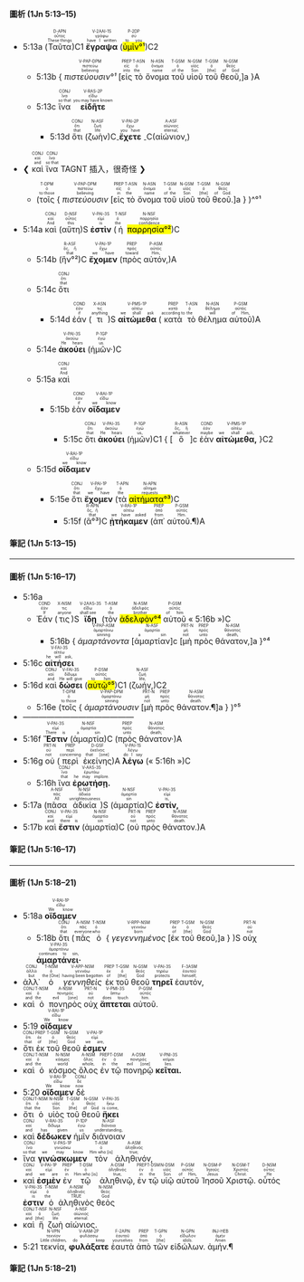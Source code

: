 #### 圖析 (1Jn 5:13–15)

- <rt>5:13a</rt> (<RUBY><ruby><ruby>Ταῦτα<rt>These things</rt></ruby><rt>οὗτος</rt></ruby><rt>D-APN</rt></RUBY>)C1 <RUBY><ruby><ruby>**ἔγραψα**<rt>have I written</rt></ruby><rt>γράφω</rt></ruby><rt>V-2AAI-1S</rt></RUBY> (<RUBY><ruby><ruby><mark>ὑμῖν°¹</mark><rt>to you</rt></ruby><rt>σύ</rt></ruby><rt>P-2DP</rt></RUBY>)C2 
	- <rt>5:13b</rt> { <RUBY><ruby><ruby>*πιστεύουσιν°¹*<rt>believing</rt></ruby><rt>πιστεύω</rt></ruby><rt>V-PAP-DPM</rt></RUBY> <rt>[</rt><RUBY><ruby><ruby>εἰς<rt>into</rt></ruby><rt>εἰς</rt></ruby><rt>PREP</rt></RUBY> <RUBY><ruby><ruby>τὸ<rt>the</rt></ruby><rt>ὁ</rt></ruby><rt>T-ASN</rt></RUBY> <RUBY><ruby><ruby>ὄνομα<rt>name</rt></ruby><rt>ὄνομα</rt></ruby><rt>N-ASN</rt></RUBY> <RUBY><ruby><ruby>τοῦ<rt>of the</rt></ruby><rt>ὁ</rt></ruby><rt>T-GSM</rt></RUBY> <RUBY><ruby><ruby>υἱοῦ<rt>Son</rt></ruby><rt>υἱός</rt></ruby><rt>N-GSM</rt></RUBY> <RUBY><ruby><ruby>τοῦ<rt>[the]</rt></ruby><rt>ὁ</rt></ruby><rt>T-GSM</rt></RUBY> <RUBY><ruby><ruby>θεοῦ,<rt>of God</rt></ruby><rt>θεός</rt></ruby><rt>N-GSM</rt></RUBY><rt>]a</rt> }A

	- <rt>5:13c</rt> <RUBY><ruby><ruby>ἵνα<rt>so that</rt></ruby><rt>ἵνα</rt></ruby><rt>CONJ</rt></RUBY> <RUBY><ruby><ruby>**εἰδῆτε**<rt>you may have known</rt></ruby><rt>εἴδω</rt></ruby><rt>V-RAS-2P</rt></RUBY> 

		- <rt>5:13d</rt> <RUBY><ruby><ruby>ὅτι<rt>that</rt></ruby><rt>ὅτι</rt></ruby><rt>CONJ</rt></RUBY> (<RUBY><ruby><ruby>ζωὴν<rt>life</rt></ruby><rt>ζωή</rt></ruby><rt>N-ASF</rt></RUBY>)C<sub>-</sub><RUBY><ruby><ruby>**ἔχετε**<rt>you have</rt></ruby><rt>ἔχω</rt></ruby><rt>V-PAI-2P</rt></RUBY> <sub>-</sub>C(<RUBY><ruby><ruby>αἰώνιον,<rt>eternal,</rt></ruby><rt>αἰώνιος</rt></ruby><rt>A-ASF</rt></RUBY>)

- ❮ <RUBY><ruby><ruby>καὶ<rt>and</rt></ruby><rt>καί</rt></ruby><rt>CONJ</rt></RUBY> <RUBY><ruby><ruby>ἵνα<rt>so that</rt></ruby><rt>ἵνα</rt></ruby><rt>CONJ</rt></RUBY> TAGNT 插入，很奇怪 ❯
	- (<RUBY><ruby><ruby>τοῖς<rt>to those</rt></ruby><rt>ὁ</rt></ruby><rt>T-DPM</rt></RUBY> { <RUBY><ruby><ruby>*πιστεύουσιν*<rt>believing</rt></ruby><rt>πιστεύω</rt></ruby><rt>V-PAP-DPM</rt></RUBY> <rt>[</rt><RUBY><ruby><ruby>εἰς<rt>in</rt></ruby><rt>εἰς</rt></ruby><rt>PREP</rt></RUBY> <RUBY><ruby><ruby>τὸ<rt>the</rt></ruby><rt>ὁ</rt></ruby><rt>T-ASN</rt></RUBY> <RUBY><ruby><ruby>ὄνομα<rt>name</rt></ruby><rt>ὄνομα</rt></ruby><rt>N-ASN</rt></RUBY> <RUBY><ruby><ruby>τοῦ<rt>of the</rt></ruby><rt>ὁ</rt></ruby><rt>T-GSM</rt></RUBY> <RUBY><ruby><ruby>υἱοῦ<rt>Son</rt></ruby><rt>υἱός</rt></ruby><rt>N-GSM</rt></RUBY> <RUBY><ruby><ruby>τοῦ<rt>[the]</rt></ruby><rt>ὁ</rt></ruby><rt>T-GSM</rt></RUBY> <RUBY><ruby><ruby>θεοῦ.<rt>of God.</rt></ruby><rt>θεός</rt></ruby><rt>N-GSM</rt></RUBY><rt>]a</rt> } )^°¹

- <rt>5:14a</rt> <RUBY><ruby><ruby>καὶ<rt>And</rt></ruby><rt>καί</rt></ruby><rt>CONJ</rt></RUBY> (<RUBY><ruby><ruby>αὕτη<rt>this</rt></ruby><rt>οὗτος</rt></ruby><rt>D-NSF</rt></RUBY>)S <RUBY><ruby><ruby>**ἐστὶν**<rt>is</rt></ruby><rt>εἰμί</rt></ruby><rt>V-PAI-3S</rt></RUBY> (<RUBY><ruby><ruby>ἡ<rt>the</rt></ruby><rt>ὁ</rt></ruby><rt>T-NSF</rt></RUBY> <RUBY><ruby><ruby><mark>παρρησία°²</mark><rt>confidence</rt></ruby><rt>παρρησία</rt></ruby><rt>N-NSF</rt></RUBY>)C 
	- <rt>5:14b</rt> (<RUBY><ruby><ruby>ἣν°²<rt>that</rt></ruby><rt>ὅς, ἥ</rt></ruby><rt>R-ASF</rt></RUBY>)C <RUBY><ruby><ruby>**ἔχομεν**<rt>we have</rt></ruby><rt>ἔχω</rt></ruby><rt>V-PAI-1P</rt></RUBY> (<RUBY><ruby><ruby>πρὸς<rt>toward</rt></ruby><rt>πρός</rt></ruby><rt>PREP</rt></RUBY> <RUBY><ruby><ruby>αὐτόν,<rt>Him,</rt></ruby><rt>αὐτός</rt></ruby><rt>P-ASM</rt></RUBY>)A

	- <rt>5:14c</rt> <RUBY><ruby><ruby>ὅτι<rt>that</rt></ruby><rt>ὅτι</rt></ruby><rt>CONJ</rt></RUBY> 
		- <rt>5:14d</rt> <RUBY><ruby><ruby>ἐάν<rt>if</rt></ruby><rt>ἐάν</rt></ruby><rt>COND</rt></RUBY> (<RUBY><ruby><ruby>τι<rt>anything</rt></ruby><rt>τις</rt></ruby><rt>X-ASN</rt></RUBY>)S <RUBY><ruby><ruby>**αἰτώμεθα**<rt>we shall ask</rt></ruby><rt>αἰτέω</rt></ruby><rt>V-PMS-1P</rt></RUBY> (<RUBY><ruby><ruby>κατὰ<rt>according to</rt></ruby><rt>κατά</rt></ruby><rt>PREP</rt></RUBY> <RUBY><ruby><ruby>τὸ<rt>the</rt></ruby><rt>ὁ</rt></ruby><rt>T-ASN</rt></RUBY> <RUBY><ruby><ruby>θέλημα<rt>will</rt></ruby><rt>θέλημα</rt></ruby><rt>N-ASN</rt></RUBY> <RUBY><ruby><ruby>αὐτοῦ<rt>of Him,</rt></ruby><rt>αὐτός</rt></ruby><rt>P-GSM</rt></RUBY>)A 
	- <rt>5:14e</rt> <RUBY><ruby><ruby>**ἀκούει**<rt>He hears</rt></ruby><rt>ἀκούω</rt></ruby><rt>V-PAI-3S</rt></RUBY> (<RUBY><ruby><ruby>ἡμῶν·<rt>us.</rt></ruby><rt>ἐγώ</rt></ruby><rt>P-1GP</rt></RUBY>)C

	- <rt>5:15a</rt> <RUBY><ruby><ruby>καὶ<rt>And</rt></ruby><rt>καί</rt></ruby><rt>CONJ</rt></RUBY> 

		- <rt>5:15b</rt> <RUBY><ruby><ruby>ἐὰν<rt>if</rt></ruby><rt>ἐάν</rt></ruby><rt>COND</rt></RUBY> <RUBY><ruby><ruby>**οἴδαμεν**<rt>we know</rt></ruby><rt>εἴδω</rt></ruby><rt>V-RAI-1P</rt></RUBY> 

			- <rt>5:15c</rt> <RUBY><ruby><ruby>ὅτι<rt>that</rt></ruby><rt>ὅτι</rt></ruby><rt>CONJ</rt></RUBY> <RUBY><ruby><ruby>**ἀκούει**<rt>He hears</rt></ruby><rt>ἀκούω</rt></ruby><rt>V-PAI-3S</rt></RUBY> (<RUBY><ruby><ruby>ἡμῶν<rt>us,</rt></ruby><rt>ἐγώ</rt></ruby><rt>P-1GP</rt></RUBY>)C1 { <rt>[</rt><RUBY><ruby><ruby>ὃ<rt>whatever</rt></ruby><rt>ὅς, ἥ</rt></ruby><rt>R-ASN</rt></RUBY><rt>]c</rt> <RUBY><ruby><ruby>ἐὰν<rt>maybe</rt></ruby><rt>ἐάν</rt></ruby><rt>COND</rt></RUBY> <RUBY><ruby><ruby>**αἰτώμεθα,**<rt>we shall ask,</rt></ruby><rt>αἰτέω</rt></ruby><rt>V-PMS-1P</rt></RUBY> }C2
	- <rt>5:15d</rt> <RUBY><ruby><ruby>**οἴδαμεν**<rt>we know</rt></ruby><rt>εἴδω</rt></ruby><rt>V-RAI-1P</rt></RUBY> 

		- <rt>5:15e</rt> <RUBY><ruby><ruby>ὅτι<rt>that</rt></ruby><rt>ὅτι</rt></ruby><rt>CONJ</rt></RUBY> <RUBY><ruby><ruby>**ἔχομεν**<rt>we have</rt></ruby><rt>ἔχω</rt></ruby><rt>V-PAI-1P</rt></RUBY> (<RUBY><ruby><ruby>τὰ<rt>the</rt></ruby><rt>ὁ</rt></ruby><rt>T-APN</rt></RUBY> <RUBY><ruby><ruby><mark>αἰτήματα°³</mark><rt>requests</rt></ruby><rt>αἴτημα</rt></ruby><rt>N-APN</rt></RUBY>)C 
			- <rt>5:15f</rt> (<RUBY><ruby><ruby>ἃ°³<rt>that</rt></ruby><rt>ὅς, ἥ</rt></ruby><rt>R-APN</rt></RUBY>)C <RUBY><ruby><ruby>**ᾐτήκαμεν**<rt>we have asked</rt></ruby><rt>αἰτέω</rt></ruby><rt>V-RAI-1P</rt></RUBY> (<RUBY><ruby><ruby>ἀπ᾽<rt>from</rt></ruby><rt>ἀπό</rt></ruby><rt>PREP</rt></RUBY> <RUBY><ruby><ruby>αὐτοῦ.¶<rt>Him.</rt></ruby><rt>αὐτός</rt></ruby><rt>P-GSM</rt></RUBY>)A


#### 筆記 (1Jn 5:13–15)


---


#### 圖析 (1Jn 5:16–17)

- <rt>5:16a</rt> 
	- <RUBY><ruby><ruby>Ἐάν<rt>If</rt></ruby><rt>ἐάν</rt></ruby><rt>COND</rt></RUBY> (<RUBY><ruby><ruby>τις<rt>anyone</rt></ruby><rt>τις</rt></ruby><rt>X-NSM</rt></RUBY>)S <RUBY><ruby><ruby>**ἴδῃ**<rt>shall see</rt></ruby><rt>εἴδω</rt></ruby><rt>V-2AAS-3S</rt></RUBY> (<RUBY><ruby><ruby>τὸν<rt>the</rt></ruby><rt>ὁ</rt></ruby><rt>T-ASM</rt></RUBY> <RUBY><ruby><ruby><mark>ἀδελφὸν°⁴</mark><rt>brother</rt></ruby><rt>ἀδελφός</rt></ruby><rt>N-ASM</rt></RUBY> <RUBY><ruby><ruby>αὐτοῦ<rt>of him</rt></ruby><rt>αὐτός</rt></ruby><rt>P-GSM</rt></RUBY> « <rt>5:16b</rt> »)C
		- <rt>5:16b</rt> { <RUBY><ruby><ruby>*ἁμαρτάνοντα*<rt>sinning</rt></ruby><rt>ἁμαρτάνω</rt></ruby><rt>V-PAP-ASM</rt></RUBY> <rt>[</rt><RUBY><ruby><ruby>ἁμαρτίαν<rt>a sin</rt></ruby><rt>ἁμαρτία</rt></ruby><rt>N-ASF</rt></RUBY><rt>]c</rt> <rt>[</rt><RUBY><ruby><ruby>μὴ<rt>not</rt></ruby><rt>μή</rt></ruby><rt>PRT-N</rt></RUBY> <RUBY><ruby><ruby>πρὸς<rt>unto</rt></ruby><rt>πρός</rt></ruby><rt>PREP</rt></RUBY> <RUBY><ruby><ruby>θάνατον,<rt>death,</rt></ruby><rt>θάνατος</rt></ruby><rt>N-ASM</rt></RUBY><rt>]a</rt> }°⁴
- <rt>5:16c</rt> <RUBY><ruby><ruby>**αἰτήσει**<rt>he will ask,</rt></ruby><rt>αἰτέω</rt></ruby><rt>V-FAI-3S</rt></RUBY> 
- <rt>5:16d</rt> <RUBY><ruby><ruby>καὶ<rt>and</rt></ruby><rt>καί</rt></ruby><rt>CONJ</rt></RUBY> <RUBY><ruby><ruby>**δώσει**<rt>He will give</rt></ruby><rt>δίδωμι</rt></ruby><rt>V-FAI-3S</rt></RUBY> (<RUBY><ruby><ruby><mark>αὐτῷ°⁵</mark><rt>to him</rt></ruby><rt>αὐτός</rt></ruby><rt>P-DSM</rt></RUBY>)C1 (<RUBY><ruby><ruby>ζωήν,<rt>life,</rt></ruby><rt>ζωή</rt></ruby><rt>N-ASF</rt></RUBY>)C2 
	- <rt>5:16e</rt> (<RUBY><ruby><ruby>τοῖς<rt>to those</rt></ruby><rt>ὁ</rt></ruby><rt>T-DPM</rt></RUBY> { <RUBY><ruby><ruby>*ἁμαρτάνουσιν*<rt>sinning</rt></ruby><rt>ἁμαρτάνω</rt></ruby><rt>V-PAP-DPM</rt></RUBY> <rt>[</rt><RUBY><ruby><ruby>μὴ<rt>not</rt></ruby><rt>μή</rt></ruby><rt>PRT-N</rt></RUBY> <RUBY><ruby><ruby>πρὸς<rt>unto</rt></ruby><rt>πρός</rt></ruby><rt>PREP</rt></RUBY> <RUBY><ruby><ruby>θάνατον.¶<rt>death.</rt></ruby><rt>θάνατος</rt></ruby><rt>N-ASM</rt></RUBY><rt>]a</rt> } )°⁵
- ——————————————
- <rt>5:16f</rt> <RUBY><ruby><ruby>**Ἔστιν**<rt>There is</rt></ruby><rt>εἰμί</rt></ruby><rt>V-PAI-3S</rt></RUBY> (<RUBY><ruby><ruby>ἁμαρτία<rt>a sin</rt></ruby><rt>ἁμαρτία</rt></ruby><rt>N-NSF</rt></RUBY>)C (<RUBY><ruby><ruby>πρὸς<rt>unto</rt></ruby><rt>πρός</rt></ruby><rt>PREP</rt></RUBY> <RUBY><ruby><ruby>θάνατον·<rt>death;</rt></ruby><rt>θάνατος</rt></ruby><rt>N-ASM</rt></RUBY>)A 
- <rt>5:16g</rt> <RUBY><ruby><ruby>οὐ<rt>not</rt></ruby><rt>οὐ</rt></ruby><rt>PRT-N</rt></RUBY> (<RUBY><ruby><ruby>περὶ<rt>concerning</rt></ruby><rt>περί</rt></ruby><rt>PREP</rt></RUBY> <RUBY><ruby><ruby>ἐκείνης<rt>that [one]</rt></ruby><rt>ἐκεῖνος</rt></ruby><rt>D-GSF</rt></RUBY>)A <RUBY><ruby><ruby>**λέγω**<rt>do I say</rt></ruby><rt>λέγω</rt></ruby><rt>V-PAI-1S</rt></RUBY> (« <rt>5:16h</rt> »)C
	- <rt>5:16h</rt> <RUBY><ruby><ruby>ἵνα<rt>that</rt></ruby><rt>ἵνα</rt></ruby><rt>CONJ</rt></RUBY> <RUBY><ruby><ruby>**ἐρωτήσῃ.**<rt>he may implore.</rt></ruby><rt>ἐρωτάω</rt></ruby><rt>V-AAS-3S</rt></RUBY> 
- <rt>5:17a</rt> (<RUBY><ruby><ruby>πᾶσα<rt>All</rt></ruby><rt>πᾶς</rt></ruby><rt>A-NSF</rt></RUBY> <RUBY><ruby><ruby>ἀδικία<rt>unrighteousness</rt></ruby><rt>ἀδικία</rt></ruby><rt>N-NSF</rt></RUBY>)S (<RUBY><ruby><ruby>ἁμαρτία<rt>sin</rt></ruby><rt>ἁμαρτία</rt></ruby><rt>N-NSF</rt></RUBY>)C <RUBY><ruby><ruby>**ἐστίν,**<rt>is,</rt></ruby><rt>εἰμί</rt></ruby><rt>V-PAI-3S</rt></RUBY> 
- <rt>5:17b</rt> <RUBY><ruby><ruby>καὶ<rt>and</rt></ruby><rt>καί</rt></ruby><rt>CONJ</rt></RUBY> <RUBY><ruby><ruby>**ἔστιν**<rt>there is</rt></ruby><rt>εἰμί</rt></ruby><rt>V-PAI-3S</rt></RUBY> (<RUBY><ruby><ruby>ἁμαρτία<rt>sin</rt></ruby><rt>ἁμαρτία</rt></ruby><rt>N-NSF</rt></RUBY>)C (<RUBY><ruby><ruby>οὐ<rt>not</rt></ruby><rt>οὐ</rt></ruby><rt>PRT-N</rt></RUBY> <RUBY><ruby><ruby>πρὸς<rt>unto</rt></ruby><rt>πρός</rt></ruby><rt>PREP</rt></RUBY> <RUBY><ruby><ruby>θάνατον.<rt>death.</rt></ruby><rt>θάνατος</rt></ruby><rt>N-ASM</rt></RUBY>)A

#### 筆記 (1Jn 5:16–17)


---

#### 圖析 (1Jn 5:18–21)

- <rt>5:18a</rt> <RUBY><ruby><ruby>**οἴδαμεν**<rt>We know</rt></ruby><rt>εἴδω</rt></ruby><rt>V-RAI-1P</rt></RUBY> 
	- <rt>5:18b</rt> <RUBY><ruby><ruby>ὅτι<rt>that</rt></ruby><rt>ὅτι</rt></ruby><rt>CONJ</rt></RUBY> (<RUBY><ruby><ruby>πᾶς<rt>everyone</rt></ruby><rt>πᾶς</rt></ruby><rt>A-NSM</rt></RUBY> <RUBY><ruby><ruby>ὁ<rt>who</rt></ruby><rt>ὁ</rt></ruby><rt>T-NSM</rt></RUBY> { <RUBY><ruby><ruby>*γεγεννημένος*<rt>born</rt></ruby><rt>γεννάω</rt></ruby><rt>V-RPP-NSM</rt></RUBY> <rt>[</rt><RUBY><ruby><ruby>ἐκ<rt>of</rt></ruby><rt>ἐκ</rt></ruby><rt>PREP</rt></RUBY> <RUBY><ruby><ruby>τοῦ<rt>[the]</rt></ruby><rt>ὁ</rt></ruby><rt>T-GSM</rt></RUBY> <RUBY><ruby><ruby>θεοῦ,<rt>God</rt></ruby><rt>θεός</rt></ruby><rt>N-GSM</rt></RUBY><rt>]a</rt> } )S <RUBY><ruby><ruby>οὐχ<rt>not</rt></ruby><rt>οὐ</rt></ruby><rt>PRT-N</rt></RUBY> <RUBY><ruby><ruby>**ἁμαρτάνει·**<rt>continues to sin,</rt></ruby><rt>ἁμαρτάνω</rt></ruby><rt>V-PAI-3S</rt></RUBY> 
- <RUBY><ruby><ruby>ἀλλ᾽<rt>but</rt></ruby><rt>ἀλλά</rt></ruby><rt>CONJ</rt></RUBY> <RUBY><ruby><ruby>ὁ<rt>the [One]</rt></ruby><rt>ὁ</rt></ruby><rt>T-NSM</rt></RUBY> <RUBY><ruby><ruby>*γεννηθεὶς*<rt>having been begotten</rt></ruby><rt>γεννάω</rt></ruby><rt>V-APP-NSM</rt></RUBY> <RUBY><ruby><ruby>ἐκ<rt>of</rt></ruby><rt>ἐκ</rt></ruby><rt>PREP</rt></RUBY> <RUBY><ruby><ruby>τοῦ<rt>[the]</rt></ruby><rt>ὁ</rt></ruby><rt>T-GSM</rt></RUBY> <RUBY><ruby><ruby>θεοῦ<rt>God</rt></ruby><rt>θεός</rt></ruby><rt>N-GSM</rt></RUBY> <RUBY><ruby><ruby>**τηρεῖ**<rt>protects</rt></ruby><rt>τηρέω</rt></ruby><rt>V-PAI-3S</rt></RUBY> <RUBY><ruby><ruby>ἑαυτόν,<rt>himself,</rt></ruby><rt>ἑαυτοῦ</rt></ruby><rt>F-3ASM</rt></RUBY> 
- <RUBY><ruby><ruby>καὶ<rt>and</rt></ruby><rt>καί</rt></ruby><rt>CONJ</rt></RUBY> <RUBY><ruby><ruby>ὁ<rt>the</rt></ruby><rt>ὁ</rt></ruby><rt>T-NSM</rt></RUBY> <RUBY><ruby><ruby>πονηρὸς<rt>evil [one]</rt></ruby><rt>πονηρός</rt></ruby><rt>A-NSM</rt></RUBY> <RUBY><ruby><ruby>οὐχ<rt>not</rt></ruby><rt>οὐ</rt></ruby><rt>PRT-N</rt></RUBY> <RUBY><ruby><ruby>**ἅπτεται**<rt>does touch</rt></ruby><rt>ἅπτω</rt></ruby><rt>V-PMI-3S</rt></RUBY> <RUBY><ruby><ruby>αὐτοῦ.<rt>him.</rt></ruby><rt>αὐτός</rt></ruby><rt>P-GSM</rt></RUBY> 
- <rt>5:19</rt> <RUBY><ruby><ruby>**οἴδαμεν**<rt>We know</rt></ruby><rt>εἴδω</rt></ruby><rt>V-RAI-1P</rt></RUBY> 
- <RUBY><ruby><ruby>ὅτι<rt>that</rt></ruby><rt>ὅτι</rt></ruby><rt>CONJ</rt></RUBY> <RUBY><ruby><ruby>ἐκ<rt>of</rt></ruby><rt>ἐκ</rt></ruby><rt>PREP</rt></RUBY> <RUBY><ruby><ruby>τοῦ<rt>[the]</rt></ruby><rt>ὁ</rt></ruby><rt>T-GSM</rt></RUBY> <RUBY><ruby><ruby>θεοῦ<rt>God</rt></ruby><rt>θεός</rt></ruby><rt>N-GSM</rt></RUBY> <RUBY><ruby><ruby>**ἐσμεν**<rt>we are,</rt></ruby><rt>εἰμί</rt></ruby><rt>V-PAI-1P</rt></RUBY> 
- <RUBY><ruby><ruby>καὶ<rt>and</rt></ruby><rt>καί</rt></ruby><rt>CONJ</rt></RUBY> <RUBY><ruby><ruby>ὁ<rt>the</rt></ruby><rt>ὁ</rt></ruby><rt>T-NSM</rt></RUBY> <RUBY><ruby><ruby>κόσμος<rt>world</rt></ruby><rt>κόσμος</rt></ruby><rt>N-NSM</rt></RUBY> <RUBY><ruby><ruby>ὅλος<rt>whole,</rt></ruby><rt>ὅλος</rt></ruby><rt>A-NSM</rt></RUBY> <RUBY><ruby><ruby>ἐν<rt>in</rt></ruby><rt>ἐν</rt></ruby><rt>PREP</rt></RUBY> <RUBY><ruby><ruby>τῷ<rt>the</rt></ruby><rt>ὁ</rt></ruby><rt>T-DSM</rt></RUBY> <RUBY><ruby><ruby>πονηρῷ<rt>evil [one]</rt></ruby><rt>πονηρός</rt></ruby><rt>A-DSM</rt></RUBY> <RUBY><ruby><ruby>**κεῖται.**<rt>lies.</rt></ruby><rt>κεῖμαι</rt></ruby><rt>V-PNI-3S</rt></RUBY> 
- <rt>5:20</rt> <RUBY><ruby><ruby>**οἴδαμεν**<rt>We know</rt></ruby><rt>εἴδω</rt></ruby><rt>V-RAI-1P</rt></RUBY> <RUBY><ruby><ruby>δὲ<rt>now</rt></ruby><rt>δέ</rt></ruby><rt>CONJ</rt></RUBY> 
- <RUBY><ruby><ruby>ὅτι<rt>that</rt></ruby><rt>ὅτι</rt></ruby><rt>CONJ</rt></RUBY> <RUBY><ruby><ruby>ὁ<rt>the</rt></ruby><rt>ὁ</rt></ruby><rt>T-NSM</rt></RUBY> <RUBY><ruby><ruby>υἱὸς<rt>Son</rt></ruby><rt>υἱός</rt></ruby><rt>N-NSM</rt></RUBY> <RUBY><ruby><ruby>τοῦ<rt>[the]</rt></ruby><rt>ὁ</rt></ruby><rt>T-GSM</rt></RUBY> <RUBY><ruby><ruby>θεοῦ<rt>of God</rt></ruby><rt>θεός</rt></ruby><rt>N-GSM</rt></RUBY> <RUBY><ruby><ruby>**ἥκει**<rt>is come,</rt></ruby><rt>ἥκω</rt></ruby><rt>V-PAI-3S</rt></RUBY> 
- <RUBY><ruby><ruby>καὶ<rt>and</rt></ruby><rt>καί</rt></ruby><rt>CONJ</rt></RUBY> <RUBY><ruby><ruby>**δέδωκεν**<rt>has given</rt></ruby><rt>δίδωμι</rt></ruby><rt>V-RAI-3S</rt></RUBY> <RUBY><ruby><ruby>ἡμῖν<rt>us</rt></ruby><rt>ἐγώ</rt></ruby><rt>P-1DP</rt></RUBY> <RUBY><ruby><ruby>διάνοιαν<rt>understanding,</rt></ruby><rt>διάνοια</rt></ruby><rt>N-ASF</rt></RUBY> 
- <RUBY><ruby><ruby>ἵνα<rt>so that</rt></ruby><rt>ἵνα</rt></ruby><rt>CONJ</rt></RUBY> <RUBY><ruby><ruby>**γινώσκωμεν**<rt>we may know</rt></ruby><rt>γινώσκω</rt></ruby><rt>V-PAS-1P</rt></RUBY> <RUBY><ruby><ruby>τὸν<rt>Him who [is]</rt></ruby><rt>ὁ</rt></ruby><rt>T-ASM</rt></RUBY> <RUBY><ruby><ruby>ἀληθινόν,<rt>true;</rt></ruby><rt>ἀληθινός</rt></ruby><rt>A-ASM</rt></RUBY> 
- <RUBY><ruby><ruby>καὶ<rt>and</rt></ruby><rt>καί</rt></ruby><rt>CONJ</rt></RUBY> <RUBY><ruby><ruby>**ἐσμὲν**<rt>we are</rt></ruby><rt>εἰμί</rt></ruby><rt>V-PAI-1P</rt></RUBY> <RUBY><ruby><ruby>ἐν<rt>in</rt></ruby><rt>ἐν</rt></ruby><rt>PREP</rt></RUBY> <RUBY><ruby><ruby>τῷ<rt>Him who [is]</rt></ruby><rt>ὁ</rt></ruby><rt>T-DSM</rt></RUBY> <RUBY><ruby><ruby>ἀληθινῷ,<rt>true,</rt></ruby><rt>ἀληθινός</rt></ruby><rt>A-DSM</rt></RUBY> <RUBY><ruby><ruby>ἐν<rt>in</rt></ruby><rt>ἐν</rt></ruby><rt>PREP</rt></RUBY> <RUBY><ruby><ruby>τῷ<rt>the</rt></ruby><rt>ὁ</rt></ruby><rt>T-DSM</rt></RUBY> <RUBY><ruby><ruby>υἱῷ<rt>Son</rt></ruby><rt>υἱός</rt></ruby><rt>N-DSM</rt></RUBY> <RUBY><ruby><ruby>αὐτοῦ<rt>of Him,</rt></ruby><rt>αὐτός</rt></ruby><rt>P-GSM</rt></RUBY> <RUBY><ruby><ruby>Ἰησοῦ<rt>Jesus</rt></ruby><rt>Ἰησοῦς</rt></ruby><rt>N-DSM-P</rt></RUBY> <RUBY><ruby><ruby>Χριστῷ.<rt>Christ.</rt></ruby><rt>Χριστός</rt></ruby><rt>N-DSM-T</rt></RUBY> <RUBY><ruby><ruby>οὗτός<rt>He</rt></ruby><rt>οὗτος</rt></ruby><rt>D-NSM</rt></RUBY> <RUBY><ruby><ruby>**ἐστιν**<rt>is</rt></ruby><rt>εἰμί</rt></ruby><rt>V-PAI-3S</rt></RUBY> <RUBY><ruby><ruby>ὁ<rt>the</rt></ruby><rt>ὁ</rt></ruby><rt>T-NSM</rt></RUBY> <RUBY><ruby><ruby>ἀληθινὸς<rt>TRUE</rt></ruby><rt>ἀληθινός</rt></ruby><rt>A-NSM</rt></RUBY> <RUBY><ruby><ruby>θεὸς<rt>God</rt></ruby><rt>θεός</rt></ruby><rt>N-NSM</rt></RUBY> 
- <RUBY><ruby><ruby>καὶ<rt>and</rt></ruby><rt>καί</rt></ruby><rt>CONJ</rt></RUBY> <RUBY><ruby><ruby>ἥ<rt>[the]</rt></ruby><rt>ὁ</rt></ruby><rt>T-NSF</rt></RUBY> <RUBY><ruby><ruby>ζωὴ<rt>life</rt></ruby><rt>ζωή</rt></ruby><rt>N-NSF</rt></RUBY> <RUBY><ruby><ruby>αἰώνιος.<rt>eternal.</rt></ruby><rt>αἰώνιος</rt></ruby><rt>A-NSF</rt></RUBY> 
- <rt>5:21</rt> <RUBY><ruby><ruby>τεκνία,<rt>Little children,</rt></ruby><rt>τεκνίον</rt></ruby><rt>N-VPN</rt></RUBY> <RUBY><ruby><ruby>**φυλάξατε**<rt>do keep</rt></ruby><rt>φυλάσσω</rt></ruby><rt>V-AAM-2P</rt></RUBY> <RUBY><ruby><ruby>ἑαυτὰ<rt>yourselves</rt></ruby><rt>ἑαυτοῦ</rt></ruby><rt>F-2APN</rt></RUBY> <RUBY><ruby><ruby>ἀπὸ<rt>from</rt></ruby><rt>ἀπό</rt></ruby><rt>PREP</rt></RUBY> <RUBY><ruby><ruby>τῶν<rt>[the]</rt></ruby><rt>ὁ</rt></ruby><rt>T-GPN</rt></RUBY> <RUBY><ruby><ruby>εἰδώλων.<rt>idols.</rt></ruby><rt>εἴδωλον</rt></ruby><rt>N-GPN</rt></RUBY> <RUBY><ruby><ruby>ἀμήν.¶<rt>Amen</rt></ruby><rt>ἀμήν</rt></ruby><rt>INJ-HEB</rt></RUBY> 

#### 筆記 (1Jn 5:18–21)


